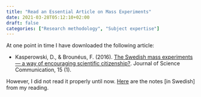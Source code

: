 ```yaml
---
title: "Read an Essential Article on Mass Experiments"
date: 2021-03-28T05:12:10+02:00
draft: false
categories: ["Research methodology", "Subject expertise"]
---
```


At one point in time I have downloaded the following article:

* Kasperowski, D., & Brounéus, F. (2016). [The Swedish mass experiments — a way
of encouraging scientific citizenship?](/pdfs/kasperowski2016.pdf). Journal of Science Communication,
  15 (1).
  
However, I did not read it properly until now. [Here](https://github.com/jfrogren/bibnotes/blob/master/kasperowski2016.md) are the notes [in Swedish] from my reading. 

